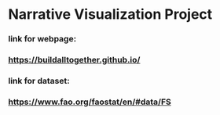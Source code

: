 # Narrative Visualization Project

### link for webpage:

### https://buildalltogether.github.io/

### link for dataset:

### https://www.fao.org/faostat/en/#data/FS
